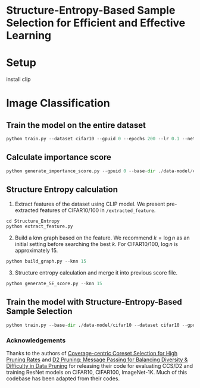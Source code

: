 # Structure-Entropy-Based Sample Selection for Efficient and Effective Learning





# Setup
install clip



# Image Classification

## Train the model on the entire dataset

```python
python train.py --dataset cifar10 --gpuid 0 --epochs 200 --lr 0.1 --network resnet18 --batch-size 256 --task-name all-data --base-dir ./data-model/cifar10
```

 ## Calculate importance score

```python
python generate_importance_score.py --gpuid 0 --base-dir ./data-model/cifar10 --task-name all-data
```

## Structure Entropy calculation

1. Extract features of the dataset using CLIP model. We present pre-extracted features of CIFAR10/100 in `/extracted_feature`.
```python
cd Structure_Entropy
python extract_feature.py
```
2.  Build a knn graph based on the feature. We recommend $k=\log n$ as an initial setting before searching the best $k$. For CIFAR10/100, $\log n$ is approximately $15$.
```python
python build_graph.py --knn 15
```
3.  Structure entropy calculation and merge it into previous score file.
```python
python generate_SE_score.py --knn 15 
```

## Train the model with Structure-Entropy-Based Sample Selection

```python
python train.py --base-dir ./data-model/cifar10 --dataset cifar10 --gpuid 0 --epochs 200  --coreset --coreset-mode SE_bns --coreset-ratio 0.1 --mis-ratio 0.35 --knn 15 --gamma 1.1 --data-score-path ./data-model/cifar10/all-data/cifar10-data-score-all-15NN-data.pickle
```



### Acknowledgements

Thanks to the authors of [Coverage-centric Coreset Selection for High Pruning Rates](https://github.com/haizhongzheng/Coverage-centric-coreset-selection) and [D2 Pruning: Message Passing for Balancing Diversity & Difficulty in Data Pruning](https://github.com/adymaharana/d2pruning) for releasing their code for evaluating CCS/D2 and training ResNet models on CIFAR10, CIFAR100, ImageNet-1K. Much of this codebase has been adapted from their codes.

